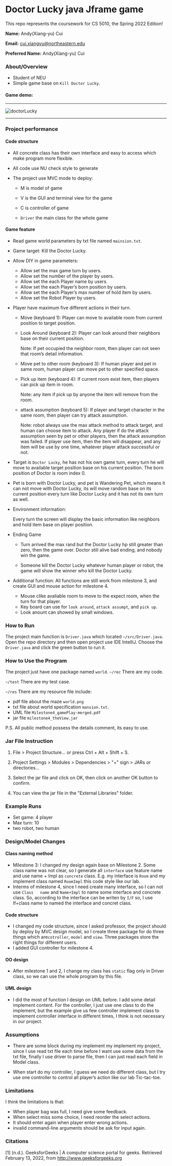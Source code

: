 # Doctor Lucky java Jframe game

This repo represents the coursework for CS 5010, the Spring 2022 Edition!

**Name:** Andy(Xiang-yu) Cui

**Email:** cui.xiangyu@northeastern.edu

**Preferred Name:** Andy(Xiang-yu) Cui



### About/Overview

* Student of NEU 
* Simple game base on `Kill Doctor Lucky`.

#### Game demo:

------------------------------------------------------------------------------------------------------------------------------------------------------------------------------------

![doctorLucky](https://github.com/AndyFCui/DuctorLuctorMVC/assets/10085168/ce1724bd-733b-487e-bd11-e18257abff33)

---------------------------------------------------------------------------------------------------------------------------------------------------------------


### Project performance 

#### Code structure

* All concrete class has their own interface and easy to access which make program more flexible.

* All code use NU check style to generate 

* The project use MVC mode to deploy: 

  * M is model of  game

  * V is the GUI and terminal view for the game

  * C is controller of game

  * `Driver` the main class for the whole game
  
    


#### Game feature

* Read game world parameters by txt file named `mainsion.txt`.

* Game target: Kill the Doctor Lucky.

* Allow DIY in game parameters: 

  * Allow set the max game turn by users.
  * Allow set the number of the player by users.
  * Allow set the each Player name by users.
  * Allow set the each Player’s born position by users.
  * Allow set the each Player’s max number of hold item by users.
  * Allow set the Robot Player by users.  

* Player have maximum five different actions in their turn.

  * Move (keyboard 1): Player can move to available room from current position to target position.

  * Look Around (keyboard 2): Player can look around their neighbors base on their  current position. 

    Note: If pet occupied the neighbor room, then player can not seen that room’s detail information. 

  * Move pet to other room (keyboard 3): If human player and pet in same room, human player can move pet to other specified space.  

  * Pick up item (keyboard 4): If current room exist item, then players can pick up item in room.

    Note: any item if pick up by anyone the item will remove from the room.

  * attack assumption (keyboard 5): If player and target character in the same room, then player can try attack assumption.

    Note: robot always use the max attack method to attack target, and human can choose item to attack. Any player if do the attack assumption seen by pet or other players, then the attack assumption was failed. If player use item, then the item will disappear, and any item will be use by one time, whatever player attack successful or not.    

* Target is `Doctor Lucky`, he has not his own game turn, every turn he will move to available target position base on his current position. The born position of Doctor is room index 0. 

* Pet is born with Doctor Lucky, and pet is Wandering Pet, which means it can not move with Doctor Lucky, its will move random base on its current position every turn like Doctor Lucky and it has not its own turn as well.

* Environment information: 

  Every turn the screen will display the basic information like neighbors and hold item base on player position. 

* Ending Game

  * Turn arrived the max rand but the Doctor Lucky hp still greater than zero, then the game over. Doctor still alive bad ending, and nobody win the game.

  * Someone kill the Doctor Lucky whatever human player or robot, the game will show the winner who kill the Doctor Lucky.

* Additional function: All functions are still work from milestone 3, and create GUI and mouse action for milestone 4. 

  * Mouse clike avaliable room to move to the expect room, when the turn for that player.
  * Key board can use for `look around`, `attack assumpt`, and `pick up`.
  * Look anount can showed by small windows.

  

### How to Run

The project main function is `Driver.java` which located `~/src/Driver.java`.
Open the repo directory and then open project use IDE IntelliJ. Choose the `Driver.java` and click the green button to run it. 




### How to Use the Program

The project just have one package named `world`.
`~/rec` There are my code.

`~/test` There are my test case.  

`~/res` There are my resource file include:

* pdf file about the maze `world.png` 
* txt file about world specification `mansion.txt`. 
* UML file `Milestone4_gamePlay-merged.pdf`
* jar file `milestone4_theView.jar`

P.S. All public method possess the details comment, its easy to use. 



### Jar File Instruction

1. File > Project Structure... or press Ctrl + Alt + Shift + S.

2. Project Settings > Modules > Dependencies > "+" sign >
    JARs or directories...

3. Select the jar file and click on OK, then click on another OK
    button to confirm.

4. You can view the jar file in the "External Libraries" folder.

   

### Example Runs

* Set game: 4 player  
* Max turn: 10
* two robot, two human





### Design/Model Changes

#### Class naming method 

* Milestone 3: I changed my design again base on Milestone 2. Some class name was not clear, so I generate all `interface` use feature name and use name + Impl as `concrete` class. E.g. my interface is `Room` and my implement class named `RoomImpl` this code style like our lab.  
* Interms of milestone 4, since I need create many interface, so I can not use `Class   name` and `Name+Impl` to name some interface and concrete class. So, according to the interface can be writen by `I/F` so, I use If+class name to named the interface and concret class. 

#### Code structure

* I changed my code structure, since I asked professor, the project should by deploy by MVC design model, so I create three package  for do three things which are`cotroller`, `model` and `view`. Three packages store the right things for different users. 
* I added GUI controller for milestone 4.

#### OO design 

* After milestone 1 and 2, I change my class has `static` flag only in Driver class, so we can use the whole program by this file.

#### UML design 

* I did the most of function I design on UML before. I add some detail implement content. For the controller, I just use one class to do the implement, but the example give us few controller implement class to implement controller interface in different times, I think is not necessary in our project.



### Assumptions

* There are some block during my implement my implement my project, since I use read txt file each time before I want use some data from the txt file, finally I use driver to parse file, then I can just read each field in Model class. 

* When start do my controller, I guess we need do different class, but I try use one controller to control all player’s action like our lab Tic-tac-toe. 




### Limitations

I think the limitations is that:

* When player bag was full, I need give some feedback.
* When select miss some choice, I need reorder the select actions.
* It should enter again when player enter wrong actions.
* invalid command-line arguments should be ask for input again.



### Citations

[1] (n.d.). GeeksforGeeks | A computer science portal for geeks. Retrieved February 13, 2022, from http://www.geeksforgeeks.org
